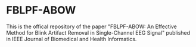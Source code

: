 # FBLPF-ABOW

This is the offical repository of the paper "FBLPF-ABOW: An Effective Method for Blink Artifact Removal in Single-Channel EEG Signal" published in IEEE Journal of Biomedical and Health Informatics.
